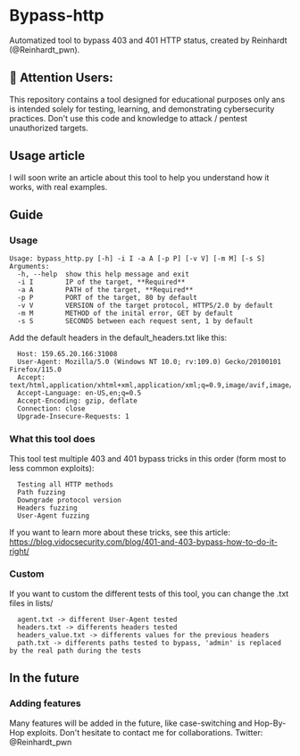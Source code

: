 # Bypass-http
Automatized tool to bypass 403 and 401 HTTP status, created by Reinhardt (@Reinhardt_pwn).

## 🚨 Attention Users:
This repository contains a tool designed for educational purposes only ans is intended solely for testing, learning, and demonstrating cybersecurity practices.
Don't use this code and knowledge to attack / pentest unauthorized targets.

## Usage article
I will soon write an article about this tool to help you understand how it works, with real examples.

## Guide
### Usage
```
Usage: bypass_http.py [-h] -i I -a A [-p P] [-v V] [-m M] [-s S]
Arguments:
  -h, --help  show this help message and exit
  -i I        IP of the target, **Required**
  -a A        PATH of the target, **Required**
  -p P        PORT of the target, 80 by default
  -v V        VERSION of the target protocol, HTTPS/2.0 by default
  -m M        METHOD of the inital error, GET by default
  -s S        SECONDS between each request sent, 1 by default
```
Add the default headers in the default_headers.txt like this:
```
  Host: 159.65.20.166:31008
  User-Agent: Mozilla/5.0 (Windows NT 10.0; rv:109.0) Gecko/20100101 Firefox/115.0
  Accept: text/html,application/xhtml+xml,application/xml;q=0.9,image/avif,image/webp,*/*;q=0.8
  Accept-Language: en-US,en;q=0.5
  Accept-Encoding: gzip, deflate
  Connection: close
  Upgrade-Insecure-Requests: 1
```

### What this tool does
This tool test multiple 403 and 401 bypass tricks in this order (form most to less common exploits):
```
  Testing all HTTP methods
  Path fuzzing
  Downgrade protocol version
  Headers fuzzing
  User-Agent fuzzing
```

If you want to learn more about these tricks, see this article: https://blog.vidocsecurity.com/blog/401-and-403-bypass-how-to-do-it-right/

### Custom
If you want to custom the different tests of this tool, you can change the .txt files in lists/
```
  agent.txt -> different User-Agent tested
  headers.txt -> differents headers tested
  headers_value.txt -> differents values for the previous headers
  path.txt -> differents paths tested to bypass, 'admin' is replaced by the real path during the tests
```

## In the future
### Adding features
Many features will be added in the future, like case-switching and Hop-By-Hop exploits.
Don't hesitate to contact me for collaborations.
Twitter: @Reinhardt_pwn
  
